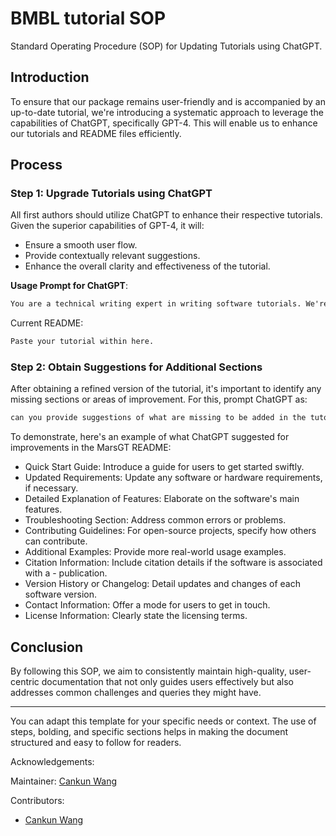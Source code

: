 # BMBL tutorial SOP

Standard Operating Procedure (SOP) for Updating Tutorials using ChatGPT.

## Introduction

To ensure that our package remains user-friendly and is accompanied by an up-to-date tutorial, we're introducing a systematic approach to leverage the capabilities of ChatGPT, specifically GPT-4. This will enable us to enhance our tutorials and README files efficiently.

## Process

### Step 1: Upgrade Tutorials using ChatGPT

All first authors should utilize ChatGPT to enhance their respective tutorials. Given the superior capabilities of GPT-4, it will:

- Ensure a smooth user flow.
- Provide contextually relevant suggestions.
- Enhance the overall clarity and effectiveness of the tutorial.

**Usage Prompt for ChatGPT**:

```markdown
You are a technical writing expert in writing software tutorials. We're preparing to release a new version of our software and we need to update the README. Here's the current README. Please note down the changes required in markdown and embed the text in code chunks, so it won't convert to HTML in the assistant. Please review and provide a better version of the tutorial with any changes you think necessary to be added in a tutorial. After you've made the changes, please share the updated README in a markdown embedded in code chunks format.
```

Current README:
```markdown
Paste your tutorial within here.
```


### Step 2: Obtain Suggestions for Additional Sections

After obtaining a refined version of the tutorial, it's important to identify any missing sections or areas of improvement. For this, prompt ChatGPT as:

```markdown
can you provide suggestions of what are missing to be added in the tutorial?
```

To demonstrate, here's an example of what ChatGPT suggested for improvements in the MarsGT README:

- Quick Start Guide: Introduce a guide for users to get started swiftly.
- Updated Requirements: Update any software or hardware requirements, if necessary.
- Detailed Explanation of Features: Elaborate on the software's main features.
- Troubleshooting Section: Address common errors or problems.
- Contributing Guidelines: For open-source projects, specify how others can contribute.
- Additional Examples: Provide more real-world usage examples.
- Citation Information: Include citation details if the software is associated with a - publication.
- Version History or Changelog: Detail updates and changes of each software version.
- Contact Information: Offer a mode for users to get in touch.
- License Information: Clearly state the licensing terms.

## Conclusion

By following this SOP, we aim to consistently maintain high-quality, user-centric documentation that not only guides users effectively but also addresses common challenges and queries they might have.


---

You can adapt this template for your specific needs or context. The use of steps, bolding, and specific sections helps in making the document structured and easy to follow for readers.

Acknowledgements: 

Maintainer: [Cankun Wang](https://github.com/Wang-Cankun)

Contributors:

- [Cankun Wang](https://github.com/Wang-Cankun)